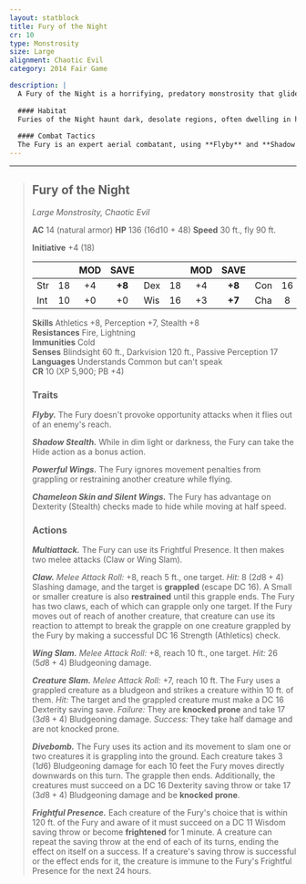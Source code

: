 ```yaml
---
layout: statblock
title: Fury of the Night
cr: 10
type: Monstrosity
size: Large
alignment: Chaotic Evil
category: 2014 Fair Game

description: |
  A Fury of the Night is a horrifying, predatory monstrosity that glides through the darkness, an apex hunter defined by its raw power and terrifying presence. It is a large, winged beast whose skin and wings blend seamlessly with the shadows, making it nearly invisible against the night sky.
  
  #### Habitat
  Furies of the Night haunt dark, desolate regions, often dwelling in high mountain peaks, stormy cloud layers, or deep forests where perpetual twilight reigns. They are rarely seen near civilization, preferring to strike at remote camps and isolated travelers.
  
  #### Combat Tactics
  The Fury is an expert aerial combatant, using **Flyby** and **Shadow Stealth** (often moving at half speed to gain advantage on Stealth checks due to **Chameleon Skin**) to set up an ambush. It initiates combat with **Frightful Presence** to scatter and control foes. Its signature move is to use **Claw** to grapple one or two targets, then use its superior strength (**Powerful Wings**) to fly them up and slam them into other creatures (**Creature Slam**) or the ground (**Divebomb**), ending the grapple and dealing massive bludgeoning damage.
---
```


___
> ## Fury of the Night
> *Large Monstrosity, Chaotic Evil*
> 
> **AC** 14 (natural armor) **HP** 136 (16d10 + 48) **Speed** 30 ft., fly 90 ft.
> 
> **Initiative** +4 (18)
>
> | | | MOD | SAVE | | | MOD | SAVE | | | MOD | SAVE |
> |:--|:-:|:----:|:----:|:--|:-:|:----:|:----:|:--|:-:|:----:|:----:|
> |Str| 18| +4 | **+8** |Dex| 18| +4 | **+8** |Con| 16| +3 | **+7** |
> |Int| 10| +0 | +0 |Wis| 16| +3 | **+7** |Cha| 8| -1 | -1 |
>
> **Skills** Athletics +8, Perception +7, Stealth +8  
> **Resistances** Fire, Lightning  
> **Immunities** Cold  
> **Senses** Blindsight 60 ft., Darkvision 120 ft., Passive Perception 17  
> **Languages** Understands Common but can't speak  
> **CR** 10 (XP 5,900; PB +4)
>
> ### Traits
>
> ***Flyby.*** The Fury doesn't provoke opportunity attacks when it flies out of an enemy's reach.
>
> ***Shadow Stealth.*** While in dim light or darkness, the Fury can take the Hide action as a bonus action.
>
> ***Powerful Wings.*** The Fury ignores movement penalties from grappling or restraining another creature while flying.
>
> ***Chameleon Skin and Silent Wings.*** The Fury has advantage on Dexterity (Stealth) checks made to hide while moving at half speed.
>
> ### Actions
>
> ***Multiattack.*** The Fury can use its Frightful Presence. It then makes two melee attacks (Claw or Wing Slam).
>
> ***Claw.*** *Melee Attack Roll:* +8, reach 5 ft., one target. *Hit:* 8 ($2d8 + 4$) Slashing damage, and the target is **grappled** (escape DC 16). A Small or smaller creature is also **restrained** until this grapple ends. The Fury has two claws, each of which can grapple only one target. If the Fury moves out of reach of another creature, that creature can use its reaction to attempt to break the grapple on one creature grappled by the Fury by making a successful DC 16 Strength (Athletics) check.
>
> ***Wing Slam.*** *Melee Attack Roll:* +8, reach 10 ft., one target. *Hit:* 26 ($5d8 + 4$) Bludgeoning damage.
>
> ***Creature Slam.*** *Melee Attack Roll:* +7, reach 10 ft. The Fury uses a grappled creature as a bludgeon and strikes a creature within 10 ft. of them. *Hit:* The target and the grappled creature must make a DC 16 Dexterity saving save. *Failure:* They are **knocked prone** and take 17 ($3d8 + 4$) Bludgeoning damage. *Success:* They take half damage and are not knocked prone.
>
> ***Divebomb.*** The Fury uses its action and its movement to slam one or two creatures it is grappling into the ground. Each creature takes 3 ($1d6$) Bludgeoning damage for each 10 feet the Fury moves directly downwards on this turn. The grapple then ends. Additionally, the creatures must succeed on a DC 16 Dexterity saving throw or take 17 ($3d8 + 4$) Bludgeoning damage and be **knocked prone**.
>
> ***Frightful Presence.*** Each creature of the Fury's choice that is within 120 ft. of the Fury and aware of it must succeed on a DC 11 Wisdom saving throw or become **frightened** for 1 minute. A creature can repeat the saving throw at the end of each of its turns, ending the effect on itself on a success. If a creature's saving throw is successful or the effect ends for it, the creature is immune to the Fury's Frightful Presence for the next 24 hours.